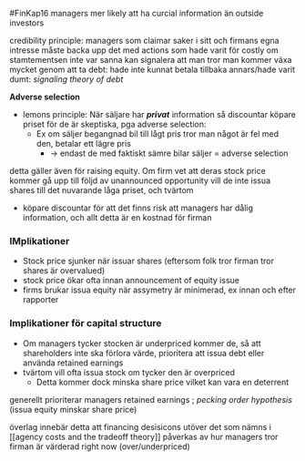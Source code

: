 #FinKap16
managers mer likely att ha curcial information än outside investors

credibility principle: managers som claimar saker i sitt och firmans egna intresse måste backa upp det med actions som hade varit för costly om stamtementsen inte var sanna
kan signalera att man tror man kommer växa mycket genom att ta debt: hade inte kunnat betala tillbaka annars/hade varit dumt: *signaling theory of debt*

**Adverse selection**
- lemons principle: När säljare har ***privat*** information så discountar köpare priset för de är skeptiska, pga adverse selection:
	- Ex om säljer begangnad bil till lågt pris tror man något är fel med den, betalar ett lägre pris
		- -> endast de med faktiskt sämre bilar säljer = adverse selection

detta gäller även för raising equity. Om firm vet att deras stock price kommer gå upp till följd av unannounced opportunity vill de inte issua shares till det nuvarande låga priset, och tvärtom
- köpare discountar för att det finns risk att managers har dålig information, och allt detta är en kostnad för firman

### IMplikationer
- Stock price sjunker när issuar shares (eftersom folk tror firman tror shares är overvalued)
- stock price ökar ofta innan announcement of equity issue
- firms brukar issua equity när assymetry är minimerad, ex innan och efter rapporter

### Implikationer för capital structure
- Om managers tycker stocken är underpriced kommer de, så att shareholders inte ska förlora värde, prioritera att issua debt eller använda retained earnings
- tvärtom vill ofta issua stock om tycker den är overpriced
	- Detta kommer dock minska share price vilket kan vara en deterrent

generellt prioriterar managers retained earnings ; *pecking order hypothesis* (issua equity minskar share price)

överlag innebär detta att financing desisicons utöver det som nämns i [[agency costs and the tradeoff theory]] påverkas av hur managers tror firman är värderad right now (over/underpriced)